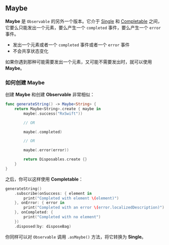 ## Maybe

**Maybe** 是 `Observable` 的另外一个版本。它介于 [Single](single.md) 和 [Completable](completable.md) 之间，它要么只能发出一个元素，要么产生一个 `completed` 事件，要么产生一个 `error` 事件。

* 发出一个元素或者一个 `completed` 事件或者一个 `error` 事件
* 不会共享状态变化

如果你遇到那种可能需要发出一个元素，又可能不需要发出时，就可以使用 **Maybe**。

### 如何创建 Maybe
创建 **Maybe** 和创建 **Observable** 非常相似：

```swift
func generateString() -> Maybe<String> {
    return Maybe<String>.create { maybe in
        maybe(.success("RxSwift"))

        // OR

        maybe(.completed)

        // OR

        maybe(.error(error))

        return Disposables.create {}
    }
}
```

之后，你可以这样使用 **Completable**：

```swift
generateString()
    .subscribe(onSuccess: { element in
        print("Completed with element \(element)")
    }, onError: { error in
        print("Completed with an error \(error.localizedDescription)")
    }, onCompleted: {
        print("Completed with no element")
    })
    .disposed(by: disposeBag)
```

你同样可以对 `Observable` 调用 `.asMaybe()` 方法，将它转换为 **Single**。
